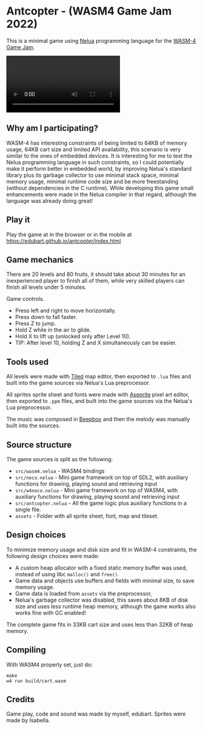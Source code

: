 # Antcopter - (WASM4 Game Jam 2022)

This is a minimal game using [Nelua](https://github.com/edubart/nelua-lang)
programming language for the [WASM-4 Game Jam](https://itch.io/jam/wasm4).

![Demo](https://cdn.discordapp.com/attachments/890276476883198042/929714960387407923/game-2022-01-09_09.28.02.mp4)

## Why am I participating?

WASM-4 has interesting constraints of being limited to 64KB of memory usage,
64KB cart size and limited API availability, this scenario is very similar
to the ones of embedded devices. It is interesting for me to test the Nelua
programming language in such constraints, so I could potentially make
it perform better in embedded world, by improving Nelua's standard library
plus its garbage collector to use minimal stack space,
minimal memory usage, minimal runtime code size and
be more freestanding (without dependencies in the C runtime).
While developing this game small enhancements were made in the Nelua compiler
in that regard, although the language was already doing great!

## Play it

Play the game at in the browser or in the mobile at
https://edubart.github.io/antcopter/index.html

## Game mechanics

There are 20 levels and 80 fruits,
it should take about 30 minutes for an inexperienced player to finish all of them,
while very skilled players can finish all levels under 5 minutes.

Game controls.
* Press left and right to move horizontally.
* Press down to fall faster.
* Press Z to jump.
* Hold Z while in the air to glide.
* Hold X to lift up (unlocked only after Level 10).
* TIP: After level 10, holding Z and X simultaneously can be easier.

## Tools used

All levels were made with
[Tiled](https://www.mapeditor.org/) map editor,
then exported to `.lua` files and built into the game sources via Nelua's Lua preprocessor.

All sprites sprite sheet and fonts were made with
[Aseprite](https://www.aseprite.org/) pixel art editor,
then exported to `.ppm` files, and built into the game sources
via the Nelua's Lua preprocessor.

The music was composed in [Beepbox](https://www.beepbox.co/) and
then the melody was manually built into the sources.

## Source structure

The game sources is split as the following:

* `src/wasm4.nelua` - WASM4 bindings
* `src/neco.nelua` - Mini game framework on top of SDL2, with auxiliary functions for drawing, playing sound and retrieving input
* `src/w4neco.nelua` - Mini game framework on top of WASM4, with auxiliary functions for drawing, playing sound and retrieving input
* `src/antcopter.nelua` - All the game logic plus auxiliary functions in a single file.
* `assets` - Folder with all sprite sheet, font, map and tileset.

## Design choices

To minimize memory usage and disk size and fit in WASM-4 constraints,
the following design choices were made:

* A custom heap allocator with a fixed static memory buffer was used,
instead of using libc `malloc()` and `free()`.
* Game data and objects use buffers and fields with minimal size, to save memory usage.
* Game data is loaded from `assets` via the preprocessor,
* Nelua's garbage collector was disabled, this saves about 8KB of disk size and uses
less runtime heap memory, although the game works also works fine with
GC enabled!

The complete game fits in 33KB cart size and uses less than 32KB of heap memory.

## Compiling

With WASM4 properly set, just do:
```
make
w4 run build/cart.wasm
```

## Credits

Game play, code and sound was made by myself, edubart.
Sprites were made by Isabella.
